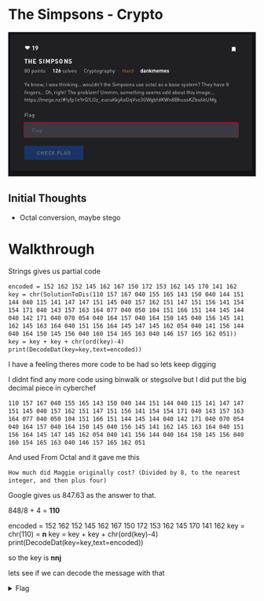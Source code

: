 # The Simpsons - Crypto

![Title](images/title.png)

## Initial Thoughts

* Octal conversion, maybe stego

# Walkthrough

Strings gives us partial code

```
encoded = 152 162 152 145 162 167 150 172 153 162 145 170 141 162
key = chr(SolutionToDis(110 157 167 040 155 165 143 150 040 144 151 144 040 115 141 147 147 151 145 040 157 162 151 147 151 156 141 154 154 171 040 143 157 163 164 077 040 050 104 151 166 151 144 145 144 040 142 171 040 070 054 040 164 157 040 164 150 145 040 156 145 141 162 145 163 164 040 151 156 164 145 147 145 162 054 040 141 156 144 040 164 150 145 156 040 160 154 165 163 040 146 157 165 162 051))
key = key + key + chr(ord(key)-4)
print(DecodeDat(key=key,text=encoded))
```

I have a feeling theres more code to be had so lets keep digging

I didnt find any more code using binwalk or stegsolve but I did put the big decimal piece in cyberchef

```
110 157 167 040 155 165 143 150 040 144 151 144 040 115 141 147 147 151 145 040 157 162 151 147 151 156 141 154 154 171 040 143 157 163 164 077 040 050 104 151 166 151 144 145 144 040 142 171 040 070 054 040 164 157 040 164 150 145 040 156 145 141 162 145 163 164 040 151 156 164 145 147 145 162 054 040 141 156 144 040 164 150 145 156 040 160 154 165 163 040 146 157 165 162 051
```

And used From Octal and it gave me this

```
How much did Maggie originally cost? (Divided by 8, to the nearest integer, and then plus four)
```

Google gives us 847.63 as the answer to that.

848/8 + 4 = __110__

encoded = 152 162 152 145 162 167 150 172 153 162 145 170 141 162
key = chr(110) = __n__
key = key + key + chr(ord(key)-4)
print(DecodeDat(key=key,text=encoded))

so the key is __nnj__

lets see if we can decode the message with that


<details>
	<summary>Flag</summary>

![Title](images/flag.png)
</details>